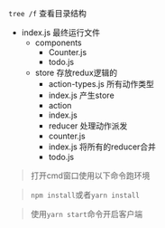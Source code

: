 `tree /f` 查看目录结构

- index.js 最终运行文件
   + components
      + Counter.js
      + todo.js
    + store 存放redux逻辑的
      + action-types.js 所有动作类型
      + index.js 产生store
      + action 
       + index.js
      + reducer 处理动作派发
       + counter.js 
       + index.js 将所有的reducer合并
       + todo.js
            
>打开cmd窗口使用以下命令跑环境

>`npm install`或者`yarn install`

>使用`yarn start`命令开启客户端
